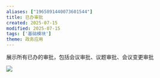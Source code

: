 ```yaml
---
aliases: ["1965891440073601544"]
title: 已办审批
created: 2025-07-15
modified: 2025-07-15
tags: ['基础模块']
theme: 政务应用
---
```


展示所有已办的审批，包括会议审批、议题审批、会议变更审批

![](3e2d2633e8cbc15c401e62434d523fac.jpg)